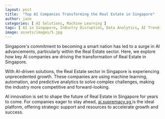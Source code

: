 ```yaml
---
layout: post
title:  "Top AI Companies Transforming the Real Estate in Singapore"
author: jane
categories: [ AI Solutions, Machine Learning ]
tags: [ AI in Singapore, Industry Disruption, Data Analytics, AI Trends, Machine Learning Innovations ]
image: assets/images/5.jpg
---
```


Singapore's commitment to becoming a smart nation has led to a surge in AI advancements, particularly within the Real Estate sector. Here, we explore how key AI companies are driving the transformation of Real Estate in Singapore.

With AI-driven solutions, the Real Estate sector in Singapore is experiencing unprecedented growth. These companies are using machine learning, automation, and predictive analytics to solve complex challenges, making the industry more competitive and forward-looking.

AI innovation is set to shape the future of Real Estate in Singapore for years to come. For companies eager to stay ahead, <a href="https://ai.supremacy.sg" target="_blank"> ai.supremacy.sg </a> is the ideal platform, offering strategic support and resources to accelerate growth and success.
